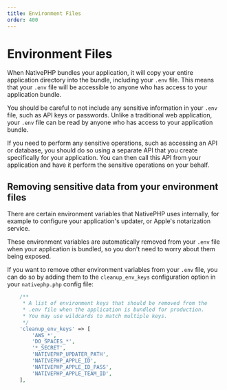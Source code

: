 ```yaml
---
title: Environment Files
order: 400
---
```


# Environment Files

When NativePHP bundles your application, it will copy your entire application directory into the bundle, including your `.env`
file. This means that your `.env` file will be accessible to anyone who has access to your application bundle.

You should be careful to not include any sensitive information in your `.env` file, such as API keys or passwords.
Unlike a traditional web application, your `.env` file can be read by anyone who has access to your application bundle.

If you need to perform any sensitive operations, such as accessing an API or database, you should do so using a
separate API that you create specifically for your application. You can then call this API from your application and
have it perform the sensitive operations on your behalf.

## Removing sensitive data from your environment files

There are certain environment variables that NativePHP uses internally, for example to configure your application's
updater, or Apple's notarization service.

These environment variables are automatically removed from your `.env` file when your application is bundled, so you
don't need to worry about them being exposed.

If you want to remove other environment variables from your `.env` file, you can do so by adding them to the
`cleanup_env_keys` configuration option in your `nativephp.php` config file:

```php
    /**
     * A list of environment keys that should be removed from the
     * .env file when the application is bundled for production.
     * You may use wildcards to match multiple keys.
     */
    'cleanup_env_keys' => [
        'AWS_*',
        'DO_SPACES_*',
        '*_SECRET',
        'NATIVEPHP_UPDATER_PATH',
        'NATIVEPHP_APPLE_ID',
        'NATIVEPHP_APPLE_ID_PASS',
        'NATIVEPHP_APPLE_TEAM_ID',
    ],
```
